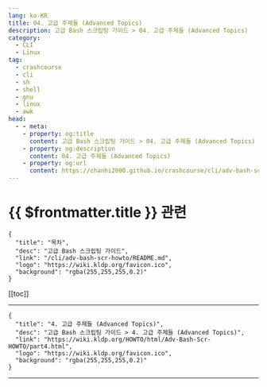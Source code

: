 ```yaml
---
lang: ko-KR
title: 04. 고급 주제들 (Advanced Topics)
description: 고급 Bash 스크립팅 가이드 > 04. 고급 주제들 (Advanced Topics)
category: 
  - CLI
  - Linux
tag: 
  - crashcourse
  - cli
  - sh
  - shell
  - gnu
  - linux
  - awk
head:
  - - meta:
    - property: og:title
      content: 고급 Bash 스크립팅 가이드 > 04. 고급 주제들 (Advanced Topics)
    - property: og:description
      content: 04. 고급 주제들 (Advanced Topics)
    - property: og:url
      content: https://chanhi2000.github.io/crashcourse/cli/adv-bash-scr-howto/04.html
---
```


# {{ $frontmatter.title }} 관련

```component VPCard
{
  "title": "목차",
  "desc": "고급 Bash 스크립팅 가이드",
  "link": "/cli/adv-bash-scr-howto/README.md",
  "logo": "https://wiki.kldp.org/favicon.ico",
  "background": "rgba(255,255,255,0.2)"
}
```

[[toc]]

---

```component VPCard
{
  "title": "4. 고급 주제들 (Advanced Topics)",
  "desc": "고급 Bash 스크립팅 가이드 > 4. 고급 주제들 (Advanced Topics)",
  "link": "https://wiki.kldp.org/HOWTO/html/Adv-Bash-Scr-HOWTO/part4.html",
  "logo": "https://wiki.kldp.org/favicon.ico",
  "background": "rgba(255,255,255,0.2)"
}
```

---

<TagLinks />
